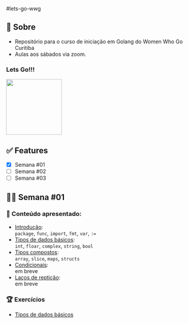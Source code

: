 #lets-go-wwg

## :love_you_gesture: Sobre

- Repositório para o curso de iniciação em Golang do Women Who Go Curitiba
- Aulas aos sábados via zoom.

<h3>Lets <strong>Go!!!</strong></h3>

<img src="https://revista.devall.com.br/wp-content/uploads/2018/09/gopher-adventure.png" height="150" widtg="150">

## ✅ Features

- [x] Semana #01
- [ ] Semana #02
- [ ] Semana #03

## :woman_technologist: Semana #01

### :battery: Conteúdo apresentado:
- [Introdução](https://github.com/rayanepimentel/lets-go-wwg/blob/main/notes/semana01/1.1intro.md):<br>
`package`, `func`, `import`, `fmt`, `var`, `:=`
- [Tipos de dados básicos](https://github.com/rayanepimentel/lets-go-wwg/blob/main/notes/semana01/1.2tiposDeDados.md):<br>
`int`, `floar`, `complex`, `string`, `bool`
- [Tipos compostos](https://github.com/rayanepimentel/lets-go-wwg/blob/main/notes/semana01/1.3tiposCompostos.md):<br>
`array`, `slice`, `maps`, `structs`
- [Condicionais](https://github.com/rayanepimentel/lets-go-wwg/blob/main/notes/semana01/1.4condicionais.md):<br>
em breve
- [Laços de reptição](https://github.com/rayanepimentel/lets-go-wwg/blob/main/notes/semana01/1.5lacosDeRepeticao.md):<br>
em breve

### :trophy: Exercícios
- [Tipos de dados básicos](https://github.com/rayanepimentel/lets-go-wwg/tree/main/semana01/exercicios/tiposDeDados)
